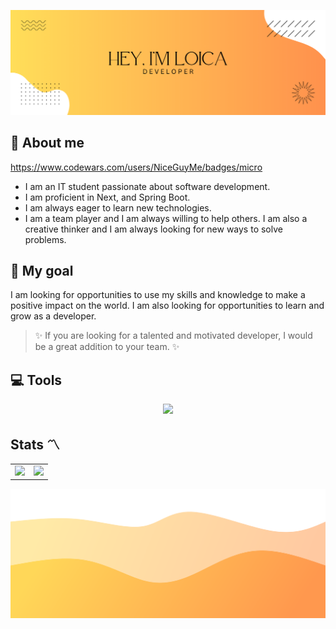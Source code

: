 ![header](./img/banner2.png)

## 🚀 About me
https://www.codewars.com/users/NiceGuyMe/badges/micro
- I am an IT student passionate about software development. 
- I am proficient in Next, and Spring Boot.
- I am always eager to learn new technologies. 
- I am a team player and I am always willing to help others. I am also a creative thinker and I am always looking for new ways to solve problems.

## 💫 My goal

 I am looking for opportunities to use my skills and knowledge to make a positive impact on the world. I am also looking for opportunities to learn and grow as a developer.

> ✨ If you are looking for a talented and motivated developer, I would be a great addition to your team. ✨


## 💻 Tools

<p align="center">
  <a href="https://skillicons.dev">
    <img src="https://skillicons.dev/icons?i=ts,java,postgres,spring,react,nextjs,docker,aws,github,idea,vscode,postman" />
  </a>
</p>

## Stats 〽️
 
<table>
  <tr>
    <td>
      <a href="https://github.com/anuraghazra/github-readme-stats">
        <img src="https://github-readme-stats.vercel.app/api/top-langs/?username=L0ic4&layout=compact&hide=html" />
      </a>
    </td>
    <td>
      <img src="https://github-readme-stats.vercel.app/api?username=L0ic4&bg_color=30,e96443,904e95&title_color=fff&text_color=fff&show_icons=true&icon_color=fff" />
    </td>
  </tr>
</table>


![image](./img/wave.svg)
